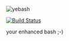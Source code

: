 ![yebash](https://raw.githubusercontent.com/szborows/yebash/master/yebash.png)

[![Build Status](https://travis-ci.org/szborows/yebash.svg?branch=master)](https://travis-ci.org/szborows/yebash)

your enhanced bash ;-)
